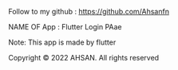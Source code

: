 Follow to my github : https://github.com/Ahsanfn

NAME OF App : Flutter Login PAae 

Note: This app is made by flutter

Copyright © 2022 AHSAN. All rights reserved



